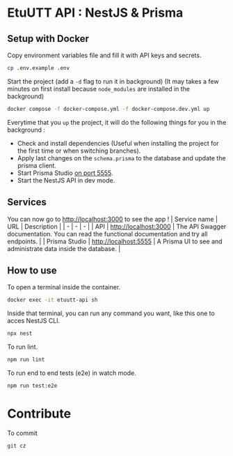 # EtuUTT API : NestJS & Prisma

## Setup with Docker

Copy environment variables file and fill it with API keys and secrets.
```sh
cp .env.example .env
```

Start the project (add a `-d` flag to run it in background) (It may takes a few minutes on first install because `node_modules` are installed in the background)
```sh
docker compose -f docker-compose.yml -f docker-compose.dev.yml up
```

Everytime that you `up` the project, it will do the following things for you in the background :
- Check and install dependencies (Useful when installing the project for the first time or when switching branches).
- Apply last changes on the `schema.prisma` to the database and update the prisma client.
- Start Prisma Studio [on port 5555](http://localhost:5555).
- Start the NestJS API in dev mode.

## Services

You can now go to [http://localhost:3000](http://localhost:3000) to see the app !
| Service name | URL | Description |
| - | - | - |
| API | [http://localhost:3000](http://localhost:3000) | The API Swagger documentation. You can read the functional documentation and try all endpoints. |
| Prisma Studio | [http://localhost:5555](http://localhost:5555) | A Prisma UI to see and administrate data inside the database. |

## How to use

To open a terminal inside the container.
```sh
docker exec -it etuutt-api sh
```

Inside that terminal, you can run any command you want, like this one to acces NestJS CLI.
```sh
npx nest
```

To run lint.
```sh
npm run lint
```

To run end to end tests (e2e) in watch mode.
```sh
npm run test:e2e
```

# Contribute

To commit
```sh
git cz
```
